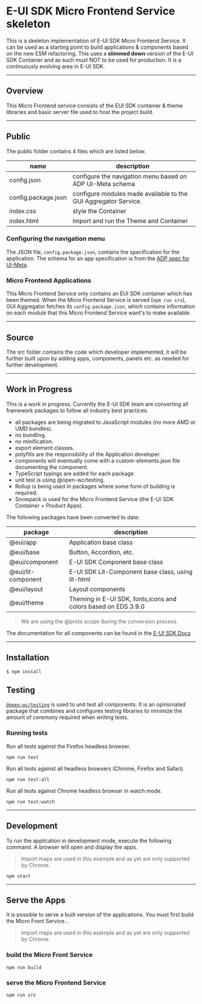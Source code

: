 # E-UI SDK Micro Frontend Service skeleton

This is a skeleton implementation of E-UI SDK Micro Frontend Service. It can be used as a starting
point to build applications & components based on the new ESM refactoring.
This uses a **slimmed down** version of the E-UI SDK Container and as such must NOT to be used for
production. It is a continuously evolving area in E-UI SDK.

---

## Overview

This Micro Frontend service consists of the EUI SDK container & theme libraries and basic server file
used to host the project build.

---

## Public

The public folder contains 4 files which are listed below.

| name                | description                                                     |
| ------------------- | --------------------------------------------------------------- |
| config.json         | configure the navigation menu based on ADP UI-Meta schema       |
| config.package.json | configure modules made available to the GUI Aggregator Service. |
| index.css           | style the Container                                             |
| index.html          | import and run the Theme and Container                          |

### Configuring the navigation menu

The JSON file, `config.package.json`, contains the specification for the application. The schema for
an app specification is from the [ADP spec for UI-Meta](https://euisdk.seli.wh.rnd.internal.ericsson.com/applications/gas-spec).

### Micro Frontend Applications

This Micro Frontend Service only contains an EUI SDK container which has been themed.
When the Micro Frontend Service is served (`npm run srv`), GUI Aggregator fetches its `config.package.json`,
which contains information on each module that this Micro Frontend Service want's to make available.

---

## Source

The src folder contains the code which developer implemented, it will be further built upon by adding
apps, components, panels etc. as needed for further development.

---

## Work in Progress

This is a work in progress. Currently the E-UI SDK team are converting all framework packages to
follow all industry best practices.

- all packages are being migrated to JavaScript modules (no more AMD or UMD bundles).
- no bundling.
- no minification.
- export element classes.
- polyfills are the responsibility of the Application developer.
- components will eventually come with a custom-elements.json file documenting the component.
- TypeScript typings are added for each package.
- unit test is using @open-wc/testing.
- Rollup is being used in packages where some form of building is required.
- Snowpack is used for the Micro Frontend Service (the E-UI SDK Container + Product Apps).

The following packages have been converted to date:

| package            | description                                                    |
| ------------------ | -------------------------------------------------------------- |
| @eui/app           | Application base class                                         |
| @eui/base          | Button, Accordion, etc.                                        |
| @eui/component     | E-UI SDK Component base class                                  |
| @eui/lit-component | E-UI SDK Lit-Component base class, using lit-html              |
| @eui/layout        | Layout components                                              |
| @eui/theme         | Theming in E-UI SDK, fonts,icons and colors based on EDS 3.9.0 |

> We are using the @proto scope during the conversion process.

The documentation for all components can be found in the [E-UI SDK Docs](https://euisdk.seli.wh.rnd.internal.ericsson.com/showcase/esm-docs/#welcome)

---

## Installation

`$ npm install`

## Testing

[`@open-wc/testing`](https://open-wc.org/docs/testing/testing-package/) is used to unit test all components.
It is an opinionated package that combines and configures testing libraries to minimize the amount of
ceremony required when writing tests.

### Running tests

Run all tests against the Firefox headless browser.

```shell
npm run test
```

Run all tests against all headless browsers (Chrome, Firefox and Safari).

```shell
npm run test:all
```

Run all tests against Chrome headless browser in watch mode.

```shell
npm run test:watch
```

---

## Development

To run the application in development mode, execute the following command. A browser will open and
display the apps.

> Import maps are used in this example and as yet are only supported by Chrome.

```shell
npm start
```

---

## Serve the Apps

It is possible to serve a built version of the applications. You must first build the Micro Front Service...

> Import maps are used in this example and as yet are only supported by Chrome.

### build the Micro Front Service

```shell
npm run build
```

### serve the Micro Frontend Service

```shell
npm run srv
```
